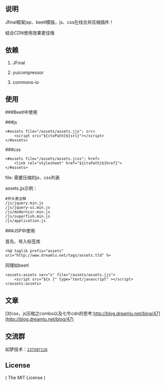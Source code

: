 ## 说明
Jfinal框架jsp、beetl模版，js、css在线合并压缩插件！

结合CDN使用效果更佳哦

## 依赖
1. JFinal

2. yuicompressor

3. commons-io

## 使用
###Beetl中使用

###js
```
<#assets file="/assets/assets.jjs"; src>
    <script src="${ctxPath}${src}"></script>
</#assets>
```
###css
```
<#assets file="/assets/assets.jcss"; href>
    <link rel="stylesheet" href="${ctxPath}${href}">
</#assets>
```

file: 需要压缩的js、css列表

assets.jjs示例：
```
#开头表注释
/js/jquery.min.js
/js/jquery-ui.min.js
/js/modernizr.min.js
/js/superfish.min.js
/js/application.js
```

###JSP中使用

首先、导入标签库
```
<%@ taglib prefix="assets" uri="http://www.dreamlu.net/tags/assets.tld" %>
```

同理如beetl
```
<assets:assets var="x" file="/assets/assets.jjs">
	<script src="${x }" type="text/javascript" ></script>
</assets:assets>
```

## 文章
[对css，js压缩之combo以及七牛cdn的思考:http://blog.dreamlu.net/blog/47](http://blog.dreamlu.net/blog/47)

## 交流群
如梦技术：[`237587118`](http://shang.qq.com/wpa/qunwpa?idkey=f78fcb750b4f72c92ff4d375d2884dd69b552301a1f2681af956bd32700eb2c0)

## License

( The MIT License )